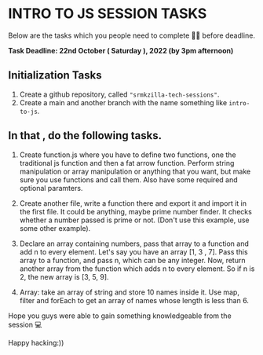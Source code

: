 # INTRO TO JS SESSION TASKS

Below are the tasks which you people need to complete 💯🔥 before deadline.

**Task Deadline: 22nd October ( Saturday ), 2022 (by 3pm afternoon)**

## Initialization Tasks

1. Create a github repository, called `"srmkzilla-tech-sessions"`.
2. Create a main and another branch with the name something like `intro-to-js`.

## In that , do the following tasks.

1. Create function.js where you have to define two functions, one the traditional js function and
   then a fat arrow function. Perform string manipulation or array manipulation or anything that you
   want, but make sure you use functions and call them. Also have some required and optional
   paramters.

2. Create another file, write a function there and export it and import it in the first file. It could be
   anything, maybe prime number finder. It checks whether a number passed is prime or not.
   (Don't use this example, use some other example).

3. Declare an array containing numbers, pass that array to a function and add n to every
   element. Let's say you have an array [1, 3 , 7]. Pass this array to a function, and pass n, which
   can be any integer. Now, return another array from the function which adds n to every element.
   So if n is 2, the new array is [3, 5, 9].

4. Array: take an array of string and store 10 names inside it. Use map, filter and forEach to get
   an array of names whose length is less than 6.

Hope you guys were able to gain something knowledgeable from the session 💻

Happy hacking:))
